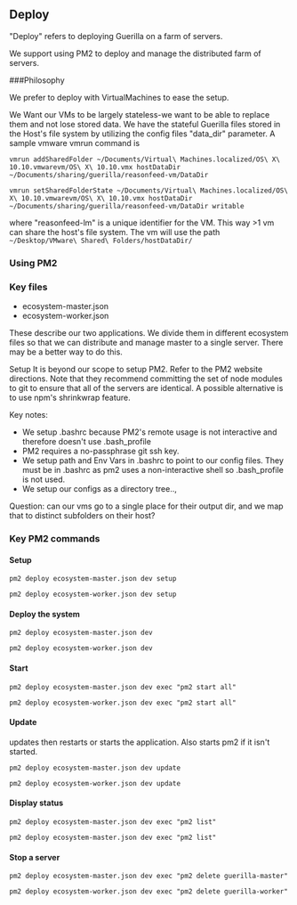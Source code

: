 ## Deploy

"Deploy" refers to deploying Guerilla on a farm of servers.

We support using PM2 to deploy and manage the distributed farm of servers.

###Philosophy

We prefer to deploy with VirtualMachines to ease the setup.

We Want our VMs to be largely stateless-we want to be able to replace them and not lose stored data. We have the stateful 
Guerilla files stored in the Host's file system by utilizing the config files "data_dir" parameter. A sample vmware vmrun
command is 

```vmrun addSharedFolder ~/Documents/Virtual\ Machines.localized/OS\ X\ 10.10.vmwarevm/OS\ X\ 10.10.vmx hostDataDir ~/Documents/sharing/guerilla/reasonfeed-vm/DataDir```

```vmrun setSharedFolderState ~/Documents/Virtual\ Machines.localized/OS\ X\ 10.10.vmwarevm/OS\ X\ 10.10.vmx hostDataDir ~/Documents/sharing/guerilla/reasonfeed-vm/DataDir writable```

where "reasonfeed-lm" is a unique identifier for the VM. This way >1 vm can share the host's file system. The vm will use
the path ```~/Desktop/VMware\ Shared\ Folders/hostDataDir/```


### Using PM2

### Key files

* ecosystem-master.json
* ecosystem-worker.json

These describe our two applications. We divide them in different ecosystem files so that we can distribute and manage 
master to a single server. There may be a better way to do this.


Setup
It is beyond our scope to setup PM2. Refer to the PM2 website directions. Note that they recommend committing the set
of node modules to git to ensure that all of the servers are identical. A possible alternative is to use npm's shrinkwrap
feature.

Key notes:

* We setup .bashrc because PM2's remote usage is not interactive and therefore doesn't use .bash_profile
* PM2 requires a no-passphrase git ssh key.
* We setup path and Env Vars in .bashrc to point to our config files. They must be in .bashrc as pm2 uses a non-interactive shell
so .bash_profile is not used.
* We setup our configs  as a directory tree..,

Question: can our vms go to a single place for their output dir, and we map that to distinct subfolders on their host?


### Key PM2 commands

#### Setup

```pm2 deploy ecosystem-master.json dev setup```

```pm2 deploy ecosystem-worker.json dev setup```


#### Deploy the system 

```pm2 deploy ecosystem-master.json dev```

```pm2 deploy ecosystem-worker.json dev```


#### Start

```pm2 deploy ecosystem-master.json dev exec "pm2 start all"```

```pm2 deploy ecosystem-worker.json dev exec "pm2 start all"```

#### Update
updates then restarts or starts the application. Also starts pm2 if it isn't started.

```pm2 deploy ecosystem-master.json dev update```

```pm2 deploy ecosystem-worker.json dev update```

#### Display status

```pm2 deploy ecosystem-master.json dev exec "pm2 list"```

```pm2 deploy ecosystem-master.json dev exec "pm2 list"```

#### Stop a server

```pm2 deploy ecosystem-master.json dev exec "pm2 delete guerilla-master"```

```pm2 deploy ecosystem-worker.json dev exec "pm2 delete guerilla-worker"```